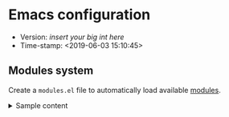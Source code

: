 # Emacs configuration

- Version: _insert your big int here_
- Time-stamp: <2019-06-03 15:10:45>

## Modules system

Create a `modules.el` file to automatically load available [modules](./modules/).

<details>
    <summary>Sample content</summary>

```
(require 'feat-theme)
(require 'feat-completion)
(require 'feat-git)
(require 'feat-neotree)
(require 'feat-project)
(require 'feat-snippets)
(require 'feat-syntax)
(require 'lang-elisp)
(require 'lang-lisp)
(require 'lang-makefile)
(require 'lang-ruby)
```
</details>
